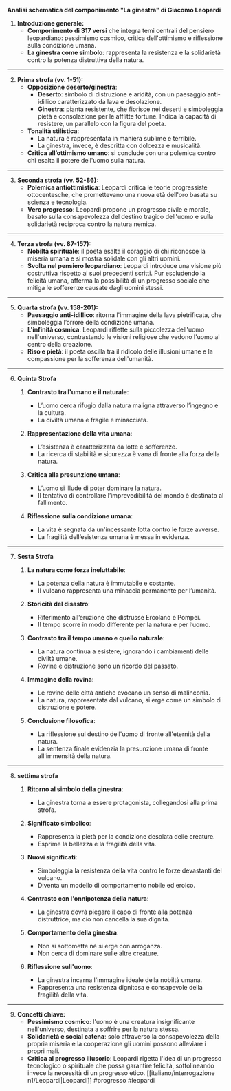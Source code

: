 **Analisi schematica del componimento "La ginestra" di Giacomo Leopardi**

1. **Introduzione generale:**
   - **Componimento di 317 versi** che integra temi centrali del pensiero leopardiano: pessimismo cosmico, critica dell'ottimismo e riflessione sulla condizione umana.
   - **La ginestra come simbolo**: rappresenta la resistenza e la solidarietà contro la potenza distruttiva della natura.
---

2. **Prima strofa (vv. 1-51):**
   - **Opposizione deserto/ginestra**:
     - **Deserto**: simbolo di distruzione e aridità, con un paesaggio anti-idillico caratterizzato da lava e desolazione.
     - **Ginestra**: pianta resistente, che fiorisce nei deserti e simboleggia pietà e consolazione per le afflitte fortune. Indica la capacità di resistere, un parallelo con la figura del poeta.
   - **Tonalità stilistica**: 
     - La natura è rappresentata in maniera sublime e terribile.
     - La ginestra, invece, è descritta con dolcezza e musicalità.
   - **Critica all’ottimismo umano**: si conclude con una polemica contro chi esalta il potere dell'uomo sulla natura.
---

3. **Seconda strofa (vv. 52-86):**
   - **Polemica antiottimistica**: Leopardi critica le teorie progressiste ottocentesche, che promettevano una nuova età dell'oro basata su scienza e tecnologia.
   - **Vero progresso**: Leopardi propone un progresso civile e morale, basato sulla consapevolezza del destino tragico dell'uomo e sulla solidarietà reciproca contro la natura nemica.
---
4. **Terza strofa (vv. 87-157):**
   - **Nobiltà spirituale**: il poeta esalta il coraggio di chi riconosce la miseria umana e si mostra solidale con gli altri uomini.
   - **Svolta nel pensiero leopardiano**: Leopardi introduce una visione più costruttiva rispetto ai suoi precedenti scritti. Pur escludendo la felicità umana, afferma la possibilità di un progresso sociale che mitiga le sofferenze causate dagli uomini stessi.
---
5. **Quarta strofa (vv. 158-201):**
   - **Paesaggio anti-idillico**: ritorna l'immagine della lava pietrificata, che simboleggia l’orrore della condizione umana.
   - **L'infinità cosmica**: Leopardi riflette sulla piccolezza dell'uomo nell'universo, contrastando le visioni religiose che vedono l'uomo al centro della creazione.
   - **Riso e pietà**: il poeta oscilla tra il ridicolo delle illusioni umane e la compassione per la sofferenza dell'umanità.
---
6. **Quinta Strofa**

	1. **Contrasto tra l'umano e il naturale**:
	   - L’uomo cerca rifugio dalla natura maligna attraverso l’ingegno e la cultura.
	   - La civiltà umana è fragile e minacciata.
	
	2. **Rappresentazione della vita umana**:
	   - L’esistenza è caratterizzata da lotte e sofferenze.
	   - La ricerca di stabilità e sicurezza è vana di fronte alla forza della natura.
	
	3. **Critica alla presunzione umana**:
	   - L’uomo si illude di poter dominare la natura.
	   - Il tentativo di controllare l’imprevedibilità del mondo è destinato al fallimento.
	
	4. **Riflessione sulla condizione umana**:
	   - La vita è segnata da un'incessante lotta contro le forze avverse.
	   - La fragilità dell’esistenza umana è messa in evidenza.
---
7. **Sesta Strofa**
	1. **La natura come forza ineluttabile**:
	   - La potenza della natura è immutabile e costante.
	   - Il vulcano rappresenta una minaccia permanente per l’umanità.
	
	2. **Storicità del disastro**:
	   - Riferimento all’eruzione che distrusse Ercolano e Pompei.
	   - Il tempo scorre in modo differente per la natura e per l’uomo.
	
	3. **Contrasto tra il tempo umano e quello naturale**:
	   - La natura continua a esistere, ignorando i cambiamenti delle civiltà umane.
	   - Rovine e distruzione sono un ricordo del passato.
	
	4. **Immagine della rovina**:
	   - Le rovine delle città antiche evocano un senso di malinconia.
	   - La natura, rappresentata dal vulcano, si erge come un simbolo di distruzione e potere.
	
	5. **Conclusione filosofica**:
	   - La riflessione sul destino dell'uomo di fronte all'eternità della natura.
	   - La sentenza finale evidenzia la presunzione umana di fronte all'immensità della natura.
---
8. **settima strofa**
	1. **Ritorno al simbolo della ginestra**:
	   - La ginestra torna a essere protagonista, collegandosi alla prima strofa.
	
	2. **Significato simbolico**:
	   - Rappresenta la pietà per la condizione desolata delle creature.
	   - Esprime la bellezza e la fragilità della vita.
	
	3. **Nuovi significati**:
	   - Simboleggia la resistenza della vita contro le forze devastanti del vulcano.
	   - Diventa un modello di comportamento nobile ed eroico.
	
	4. **Contrasto con l'onnipotenza della natura**:
	   - La ginestra dovrà piegare il capo di fronte alla potenza distruttrice, ma ciò non cancella la sua dignità.
	
	5. **Comportamento della ginestra**:
	   - Non si sottomette né si erge con arroganza.
	   - Non cerca di dominare sulle altre creature.
	
	6. **Riflessione sull'uomo**:
	   - La ginestra incarna l'immagine ideale della nobiltà umana.
	   - Rappresenta una resistenza dignitosa e consapevole della fragilità della vita.
---
9. **Concetti chiave:**
   - **Pessimismo cosmico**: l'uomo è una creatura insignificante nell'universo, destinata a soffrire per la natura stessa.
   - **Solidarietà e social catena**: solo attraverso la consapevolezza della propria miseria e la cooperazione gli uomini possono alleviare i propri mali.
   - **Critica al progresso illusorio**: Leopardi rigetta l'idea di un progresso tecnologico o spirituale che possa garantire felicità, sottolineando invece la necessità di un progresso etico.
[[italiano/interrogazione n1/Leopardi|Leopardi]] #progresso #leopardi 